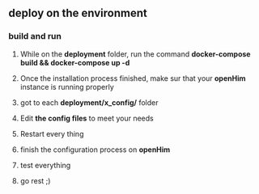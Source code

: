 ## deploy on the environment ##

### build and run ###
1. While on the **deployment** folder, run the command **docker-compose build && docker-compose up -d**

2. Once the installation process finished, make sur that your **openHim** instance is running properly

3. got to each **deployment/x_config/** folder

4. Edit **the config files** to meet your needs

5. Restart every thing 

6. finish the configuration process on **openHim**

7. test everything

8. go rest ;)





